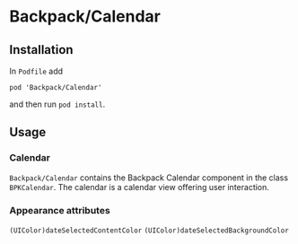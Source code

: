 # Backpack/Calendar

## Installation

In `Podfile` add

```
pod 'Backpack/Calendar'
```

and then run `pod install`.

## Usage

### Calendar

`Backpack/Calendar` contains the Backpack Calendar component in the class `BPKCalendar`. The calendar is a calendar view offering user interaction.

### Appearance attributes
`(UIColor)dateSelectedContentColor`
`(UIColor)dateSelectedBackgroundColor`

